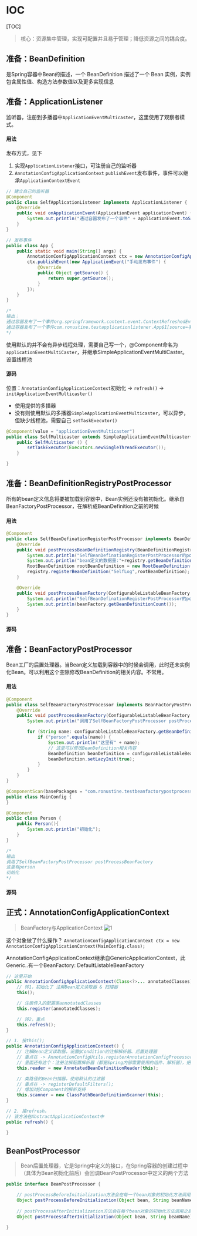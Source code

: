 # IOC

[TOC]

> 核心：资源集中管理，实现可配置并且易于管理；降低资源之间的耦合度。

## 准备：BeanDefinition

是Spring容器中Bean的描述，一个 BeanDefinition 描述了一个 Bean 实例，实例包含属性值、构造方法参数值以及更多实现信息

## 准备：ApplicationListener

监听器，注册到多播器中`ApplicationEventMulticaster`，这里使用了观察者模式。

#### 用法

发布方式，见下
1. 实现`ApplicationListener`接口，可注册自己的监听器
2. `AnnotationConfigApplicationContext` `publishEvent`发布事件，事件可以继承`ApplicationContextEvent`
```java
// 建立自己的监听器
@Component
public class SelfApplicationListener implements ApplicationListener {
    @Override
    public void onApplicationEvent(ApplicationEvent applicationEvent) {
        System.out.println("通过容器发布了一个事件" + applicationEvent.toString());
    }
}

// 发布事件
public class App {
    public static void main(String[] args) {
        AnnotationConfigApplicationContext ctx = new AnnotationConfigApplicationContext(MainConfig.class);
        ctx.publishEvent(new ApplicationEvent("手动发布事件") {
            @Override
            public Object getSource() {
                return super.getSource();
            }
        });
    }
}

/*
输出：
通过容器发布了一个事件org.springframework.context.event.ContextRefreshedEvent[source=org.springframework.context.annotation.AnnotationConfigApplicationContext@31cefde0: startup date [Tue Jun 25 22:55:17 CST 2019]; root of context hierarchy]
通过容器发布了一个事件com.ronustine.testapplicationlistener.App$1[source=手动发布事件]
*/
```
使用默认的并不会有异步线程处理，需要自己写一个，@Component命名为`applicationEventMultiCaster`，并继承SimpleApplicationEventMultiCaster。设置线程池

#### 源码

位置：`AnnotationConfigApplicationContext`初始化 -> `refresh()` -> `initApplicationEventMulticaster()`
- 使用提供的多播器
- 没有则使用默认的多播器`SimpleApplicationEventMulticaster`，可以异步，但缺少线程池，需要自己 `setTaskExecutor()`

```java
@Component(value = "applicationEventMulticaster")
public class SelfMulticaster extends SimpleApplicationEventMulticaster{
    public SelfMulticaster () {
        setTaskExecutor(Executors.newSingleThreadExecutor());
    }

}
```

## 准备：BeanDefinitionRegistryPostProcessor​

所有的bean定义信息将要被加载到容器中，Bean实例还没有被初始化。继承自BeanFactoryPostProcessor，在解析成BeanDefinition之前的时候

#### 用法

```java
@Component
public class SelfBeanDefinationRegisterPostProcessor implements BeanDefinitionRegistryPostProcessor {
    @Override
    public void postProcessBeanDefinitionRegistry(BeanDefinitionRegistry registry) throws BeansException {
        System.out.println("SelfBeanDefinationRegisterPostProcessor的postProcessBeanDefinitionRegistry方法");
        System.out.println("bean定义的数据量:"+registry.getBeanDefinitionCount());
        RootBeanDefinition rootBeanDefinition = new RootBeanDefinition(SelfLog.class);
        registry.registerBeanDefinition("SelfLog",rootBeanDefinition);
    }

    @Override
    public void postProcessBeanFactory(ConfigurableListableBeanFactory beanFactory) throws BeansException {
        System.out.println("SelfBeanDefinationRegisterPostProcessor的postProcessBeanFactory方法");
        System.out.println(beanFactory.getBeanDefinitionCount());
    }
}
```

#### 源码


## 准备：BeanFactoryPostProcessor

Bean工厂的后置处理器。当Bean定义加载到容器中的时候会调用，此时还未实例化Bean。可以利用这个空隙修改BeanDefinition的相关内容。不常用。

#### 用法

```java
@Component
public class SelfBeanFactoryPostProcessor implements BeanFactoryPostProcessor {
    @Override
    public void postProcessBeanFactory(ConfigurableListableBeanFactory configurableListableBeanFactory) throws BeansException {
        System.out.println("调用了SelfBeanFactoryPostProcessor postProcessBeanFactory");

        for (String name: configurableListableBeanFactory.getBeanDefinitionNames()){
            if ("person".equals(name)) {
                System.out.println("这里有" + name);
                // 这里可以修改BeanDefinition相关内容
                BeanDefinition beanDefinition = configurableListableBeanFactory.getBeanDefinition(name);
                beanDefinition.setLazyInit(true);
            }
        }
    }
}

@ComponentScan(basePackages = "com.ronustine.testbeanfactorypostprocessor")
public class MainConfig {
}

@Component
public class Person {
    public Person(){
        System.out.println("初始化");
    }
}

/*
输出
调用了SelfBeanFactoryPostProcessor postProcessBeanFactory
这里有person
初始化
*/
```

#### 源码

## 正式：AnnotationConfigApplicationContext

> BeanFactory与ApplicationContext
![1](3-1.jpg)

这个对象做了什么操作？
`AnnotationConfigApplicationContext ctx = new AnnotationConfigApplicationContext(MainConfig.class);`

AnnotationConfigApplicationContext继承自GenericApplicationContext，此Generic..有一个BeanFactory: DefaultListableBeanFactory
```java
// 这里开始
public AnnotationConfigApplicationContext(Class<?>... annotatedClasses) {
    // 转1，初始化了 注解Bean定义读取器 & 扫描器
    this();

    // 注册传入的配置类annotatedClasses
    this.register(annotatedClasses);

    // 转2，重点
    this.refresh();
}

// 1. 接this();
public AnnotationConfigApplicationContext() {
    // 注解Bean定义读取器，设置@Condition的注解解析器、后置处理器
    // 重点在 -> AnnotationConfigUtils.registerAnnotationConfigProcessors(this.registry);
    // 里面还有这个：注册注解配置解析器（都是Spring内部需要使用的组件、解析器），把有用的都添加到BeanDefinitionMap中了（仅仅是BeanDefinition，还未实例）
	this.reader = new AnnotatedBeanDefinitionReader(this);

    // 类路径的Bean扫描器，使用默认的过滤器
    // 重点在 -> registerDefaultFilters();
    // 增加对@Component的解析支持
	this.scanner = new ClassPathBeanDefinitionScanner(this);
}

// 2. 接refresh。
// 该方法在AbstractApplicationContext中
public refresh() {

}
```
## BeanPostProcessor
> Bean后置处理器，它是Spring中定义的接口，在Spring容器的创建过程中（具体为Bean初始化前后）会回调BeanPostProcessor中定义的两个方法
```java
public interface BeanPostProcessor {

    // postProcessBeforeInitialization方法会在每一个bean对象的初始化方法调用之前回调
    Object postProcessBeforeInitialization(Object bean, String beanName) throws BeansException;
    
    // postProcessAfterInitialization方法会在每个bean对象的初始化方法调用之后被回调
    Object postProcessAfterInitialization(Object bean, String beanName) throws BeansException;

}
```